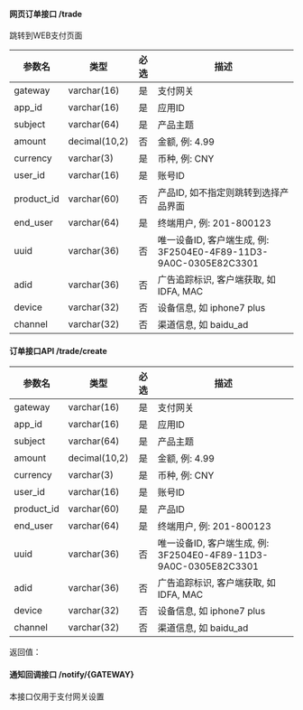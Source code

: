 #### 网页订单接口 /trade
跳转到WEB支付页面

参数名 | 类型 | 必选 | 描述
--- | --- |:---:| ---
gateway     | varchar(16)  | 是 | 支付网关
app_id      | varchar(16)  | 是 | 应用ID
subject     | varchar(64)  | 是 | 产品主题
amount      | decimal(10,2)| 否 | 金额, 例: 4.99
currency    | varchar(3)   | 是 | 币种, 例: CNY
user_id     | varchar(16)  | 是 | 账号ID
product_id  | varchar(60)  | 否 | 产品ID, 如不指定则跳转到选择产品界面
end_user    | varchar(64)  | 是 | 终端用户, 例: 201-800123
uuid        | varchar(36)  | 否 | 唯一设备ID, 客户端生成, 例: 3F2504E0-4F89-11D3-9A0C-0305E82C3301
adid        | varchar(36)  | 否 | 广告追踪标识, 客户端获取, 如IDFA, MAC
device      | varchar(32)  | 否 | 设备信息, 如 iphone7 plus
channel     | varchar(32)  | 否 | 渠道信息, 如 baidu_ad



#### 订单接口API /trade/create

参数名 | 类型 | 必选 | 描述
--- | --- |:---:| ---
gateway     | varchar(16)  | 是 | 支付网关
app_id      | varchar(16)  | 是 | 应用ID
subject     | varchar(64)  | 是 | 产品主题
amount      | decimal(10,2)| 是 | 金额, 例: 4.99
currency    | varchar(3)   | 是 | 币种, 例: CNY
user_id     | varchar(16)  | 是 | 账号ID
product_id  | varchar(60)  | 是 | 产品ID
end_user    | varchar(64)  | 是 | 终端用户, 例: 201-800123
uuid        | varchar(36)  | 否 | 唯一设备ID, 客户端生成, 例: 3F2504E0-4F89-11D3-9A0C-0305E82C3301
adid        | varchar(36)  | 否 | 广告追踪标识, 客户端获取, 如IDFA, MAC
device      | varchar(32)  | 否 | 设备信息, 如 iphone7 plus
channel     | varchar(32)  | 否 | 渠道信息, 如 baidu_ad

返回值：


#### 通知回调接口 /notify/{GATEWAY}
本接口仅用于支付网关设置

